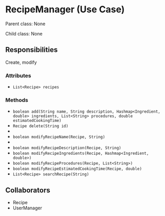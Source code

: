 # RecipeManager (Use Case)

Parent class: None

Child class: None

## Responsibilities

Create, modify

### Attributes

- `List<Recipe> recipes`

### Methods

- `boolean add(String name, String description, Hashmap<Ingredient, double> ingredients, List<String> procedures, double estimatedCookingTime)`
- `Recipe delete(String id)`
- 
- `boolean modifyRecipeName(Recipe, String)`
- 
- `boolean modifyRecipeDescription(Recipe, String)`
- `boolean modifyRecipeIngredients(Recipe, Hashmap<Ingredient, double>)`
- `boolean modifyRecipeProcedures(Recipe, List<String>)`
- `boolean modifyRecipeEstimatedCookingTime(Recipe, double)`
- `List<Recipe> searchRecipe(String)`

## Collaborators

- Recipe
- UserManager
